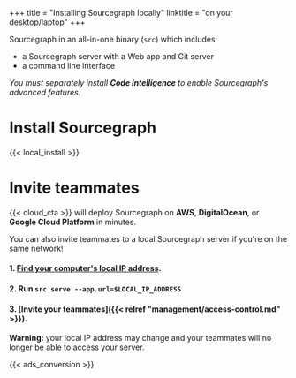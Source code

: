 +++
title = "Installing Sourcegraph locally"
linktitle = "on your desktop/laptop"
+++

Sourcegraph in an all-in-one binary (`src`) which includes:

- a Sourcegraph server with a Web app and Git server
- a command line interface

*You must separately install **Code Intelligence** to enable Sourcegraph's advanced features.*

# Install Sourcegraph

{{< local_install >}}

# Invite teammates

{{< cloud_cta >}} will deploy Sourcegraph on **AWS**, **DigitalOcean**, or **Google Cloud Platform** in minutes.

You can also invite teammates to a local Sourcegraph server if you're on the same network!

#### 1. [Find your computer's local IP address](http://stackoverflow.com/questions/13322485/how-to-i-get-the-primary-ip-address-of-the-local-machine-on-linux-and-os-x).
#### 2. Run `src serve --app.url=$LOCAL_IP_ADDRESS`
#### 3. [Invite your teammates]({{< relref "management/access-control.md" >}}).

**Warning:** your local IP address may change and your teammates will no longer be able to
access your server.

{{< ads_conversion >}}
